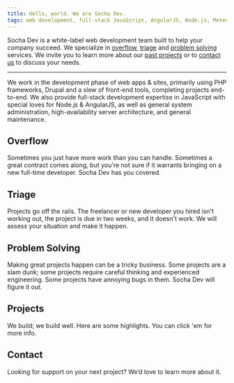 ```yaml
---
title: Hello, world. We are Socha Dev.
tags: web development, full-stack JavaScript, AngularJS, Node.js, Meteor, PHP, Phalcon, Drupal
---
```


  <div class="stripe">
    <div class="container">
      <div class="columns-12">
        <p>Socha Dev is a white-label web development team built to help your company
        succeed. We specialize in <a href="#overflow" class="blue">overflow</a>,
        <a href="#triage" class="red">triage</a> and <a href="#problem-solving" class="green">problem solving</a>
        services. We invite you to learn more about our <a href="#projects">past projects</a>
        or to <a href="#contact">contact us</a> to discuss your needs.</p>
        <hr>
        <p>We work in the development phase of web apps & sites, primarily using
        PHP frameworks, Drupal and a slew of front-end tools, completing projects
        end-to-end. We also provide full-stack development expertise in JavaScript with
        special loves for Node.js & AngularJS, as well as general system administration,
        high-availability server architecture, and general maintenance.</p>
      </div>
    </div>
  </div>
  <div class="stripe blue">
    <div class="container">
      <div class="columns-12">
        <h2 id="overflow">Overflow</h2>
        <p>Sometimes you just have more work than you can handle. Sometimes a great
        contract comes along, but you're not sure if it warrants bringing on a new
        full-time developer. Socha Dev has you covered.</p>
      </div>
    </div>
  </div>
  <div class="stripe red">
    <div class="container">
      <div class="columns-12">
        <h2 id="triage">Triage</h2>
        <p>Projects go off the rails. The freelancer or new developer you hired isn't
        working out, the project is due in two weeks, and it doesn't work. We will
        assess your situation and make it happen.</p>
      </div>
    </div>
  </div>
  <div class="stripe green">
    <div class="container">
      <div class="columns-12">
        <h2 id="problem-solving">Problem Solving</h2>
        <p>Making great projects happen can be a tricky business. Some projects are a slam
        dunk; some projects require careful thinking and experienced engineering. Some
        projects have annoying bugs in them. Socha Dev will figure it out.</p>
      </div>
    </div>
  </div>
  <div class="stripe gray">
    <div class="container">
      <div class="columns-12">
        <h2 id="projects">Projects</h2>
        <p>We build; we build well. Here are some highlights. You can click 'em for more info.</p>
      </div>
    </div>
  </div>
  <div class="stripe last">
    <div class="container">
      <div class="columns-12">
        <h2 id="contact">Contact</h2>
        <p>Looking for support on your next project? We’d love to learn more about it.</p>
      </div>
    </div>
  </div>